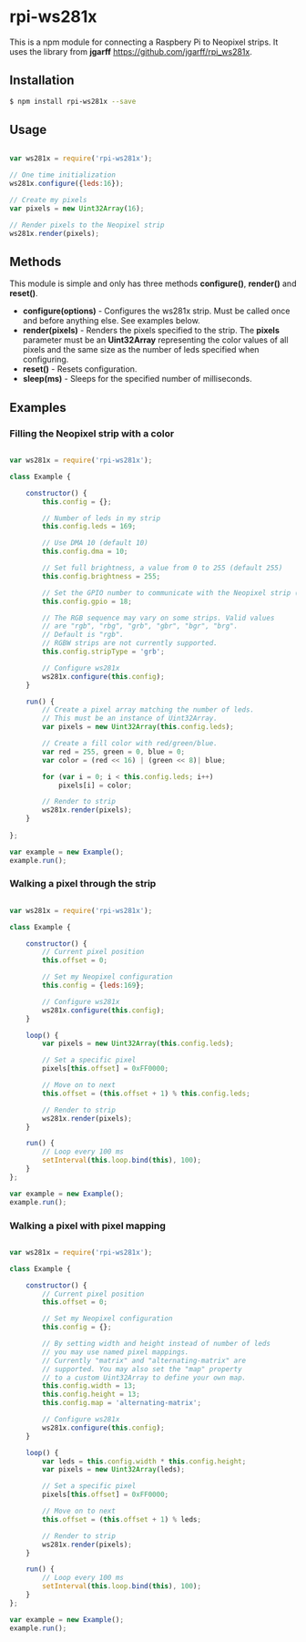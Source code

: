 # rpi-ws281x

This is a npm module for connecting a Raspbery Pi to Neopixel strips. It uses the 
library from **jgarff** https://github.com/jgarff/rpi_ws281x.

## Installation

````bash
$ npm install rpi-ws281x --save
````


## Usage

````javascript

var ws281x = require('rpi-ws281x');

// One time initialization
ws281x.configure({leds:16});

// Create my pixels
var pixels = new Uint32Array(16);

// Render pixels to the Neopixel strip
ws281x.render(pixels);

````


## Methods

This module is simple and only has three methods **configure()**, **render()** and **reset()**.

- **configure(options)**  -	Configures the ws281x strip. Must be called once and before anything else. See
							examples below.
- **render(pixels)**      -	Renders the pixels specified to the strip. The **pixels** parameter must 
							be an **Uint32Array** representing the color values of all pixels
                        	and the same size as the number of leds specified when configuring.
- **reset()**             -	Resets configuration. 
- **sleep(ms)**           -	Sleeps for the specified number of milliseconds. 


## Examples

### Filling the Neopixel strip with a color

````javascript

var ws281x = require('rpi-ws281x');

class Example {

    constructor() {
        this.config = {};

        // Number of leds in my strip
        this.config.leds = 169;

        // Use DMA 10 (default 10)
        this.config.dma = 10;

        // Set full brightness, a value from 0 to 255 (default 255)
        this.config.brightness = 255;

        // Set the GPIO number to communicate with the Neopixel strip (default 18)
        this.config.gpio = 18;

        // The RGB sequence may vary on some strips. Valid values
        // are "rgb", "rbg", "grb", "gbr", "bgr", "brg".
        // Default is "rgb".
        // RGBW strips are not currently supported.
        this.config.stripType = 'grb';

        // Configure ws281x
        ws281x.configure(this.config);
    }

    run() {
        // Create a pixel array matching the number of leds.
        // This must be an instance of Uint32Array.
        var pixels = new Uint32Array(this.config.leds);

        // Create a fill color with red/green/blue.
        var red = 255, green = 0, blue = 0;
        var color = (red << 16) | (green << 8)| blue;

        for (var i = 0; i < this.config.leds; i++)
            pixels[i] = color;

        // Render to strip
        ws281x.render(pixels);
    }
    
};

var example = new Example();
example.run();

````

### Walking a pixel through the strip

````javascript

var ws281x = require('rpi-ws281x');

class Example {

    constructor() {
        // Current pixel position
        this.offset = 0;

        // Set my Neopixel configuration
        this.config = {leds:169};

        // Configure ws281x
        ws281x.configure(this.config);
    }

    loop() {
        var pixels = new Uint32Array(this.config.leds);

        // Set a specific pixel
        pixels[this.offset] = 0xFF0000;

        // Move on to next
        this.offset = (this.offset + 1) % this.config.leds;

        // Render to strip
        ws281x.render(pixels);
    }

    run() {
        // Loop every 100 ms
        setInterval(this.loop.bind(this), 100);
    }
};

var example = new Example();
example.run();

````

### Walking a pixel with pixel mapping

````javascript

var ws281x = require('rpi-ws281x');

class Example {

    constructor() {
        // Current pixel position
        this.offset = 0;

        // Set my Neopixel configuration
        this.config = {};

        // By setting width and height instead of number of leds
        // you may use named pixel mappings.
        // Currently "matrix" and "alternating-matrix" are
        // supported. You may also set the "map" property
        // to a custom Uint32Array to define your own map.
        this.config.width = 13;
        this.config.height = 13;
        this.config.map = 'alternating-matrix';

        // Configure ws281x
        ws281x.configure(this.config);
    }

    loop() {
        var leds = this.config.width * this.config.height;
        var pixels = new Uint32Array(leds);

        // Set a specific pixel
        pixels[this.offset] = 0xFF0000;

        // Move on to next
        this.offset = (this.offset + 1) % leds;

        // Render to strip
        ws281x.render(pixels);
    }

    run() {
        // Loop every 100 ms
        setInterval(this.loop.bind(this), 100);
    }
};

var example = new Example();
example.run();

````
